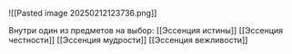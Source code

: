 ![[Pasted image 20250212123736.png]]

Внутри один из предметов на выбор:
[[Эссенция истины]]
[[Эссенция честности]]
[[Эссенция мудрости]]
[[Эссенция вежливости]]

